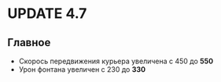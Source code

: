 # UPDATE 4.7

## Главное

* Скорось передвижения курьера увеличена с 450 до **550**
* Урон фонтана увеличен с 230 до **330**
